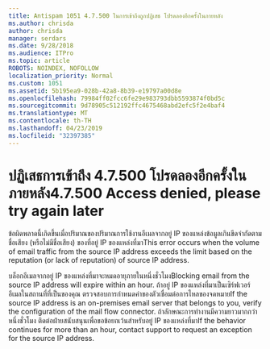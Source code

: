 ```yaml
---
title: Antispam 1051 4.7.500 ในการเข้าถึงถูกปฏิเสธ โปรดลองอีกครั้งในภายหลัง
ms.author: chrisda
author: chrisda
manager: serdars
ms.date: 9/28/2018
ms.audience: ITPro
ms.topic: article
ROBOTS: NOINDEX, NOFOLLOW
localization_priority: Normal
ms.custom: 1051
ms.assetid: 5b195ea9-028b-42a8-8b39-e19797a00d8e
ms.openlocfilehash: 79984ff02fcc6fe29e983793dbb5593874f0bd5c
ms.sourcegitcommit: 9d78905c512192ffc4675468abd2efc5f2e4baf4
ms.translationtype: MT
ms.contentlocale: th-TH
ms.lasthandoff: 04/23/2019
ms.locfileid: "32397385"
---
```

# <a name="47500-access-denied-please-try-again-later"></a><span data-ttu-id="fd552-102">ปฏิเสธการเข้าถึง 4.7.500 โปรดลองอีกครั้งในภายหลัง</span><span class="sxs-lookup"><span data-stu-id="fd552-102">4.7.500 Access denied, please try again later</span></span>

<span data-ttu-id="fd552-103">ข้อผิดพลาดนี้เกิดขึ้นเมื่อปริมาณของปริมาณการใช้งานอีเมลจากอยู่ IP ของแหล่งข้อมูลเกินขีดจำกัดตามชื่อเสียง (หรือไม่มีชื่อเสียง) ของที่อยู่ IP ของแหล่งที่มา</span><span class="sxs-lookup"><span data-stu-id="fd552-103">This error occurs when the volume of email traffic from the source IP address exceeds the limit based on the reputation (or lack of reputation) of source IP address.</span></span>

<span data-ttu-id="fd552-104">บล็อกอีเมลจากอยู่ IP ของแหล่งที่มาจะหมดอายุภายในหนึ่งชั่วโมง</span><span class="sxs-lookup"><span data-stu-id="fd552-104">Blocking email from the source IP address will expire within an hour.</span></span> <span data-ttu-id="fd552-105">ถ้าอยู่ IP ของแหล่งที่มาเป็นเซิร์ฟเวอร์อีเมลในสถานที่ที่เป็นของคุณ ตรวจสอบการกำหนดค่าของตัวเชื่อมต่อการไหลของจดหมาย</span><span class="sxs-lookup"><span data-stu-id="fd552-105">If the source IP address is an on-premises email server that belongs to you, verify the configuration of the mail flow connector.</span></span> <span data-ttu-id="fd552-106">ถ้าลักษณะการทำงานมีความยาวมากกว่า หนึ่งชั่วโมง ติดต่อฝ่ายสนับสนุนเพื่อขอข้อยกเว้นสำหรับอยู่ IP ของแหล่งที่มา</span><span class="sxs-lookup"><span data-stu-id="fd552-106">If the behavior continues for more than an hour, contact support to request an exception for the source IP address.</span></span>
